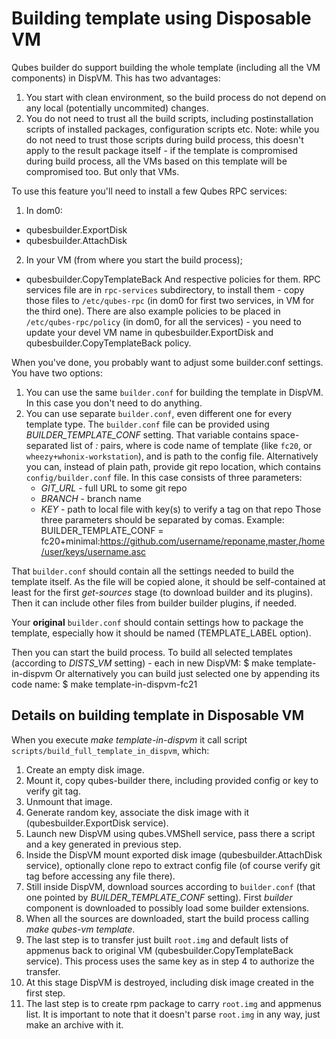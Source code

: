 Building template using Disposable VM
=====================================

Qubes builder do support building the whole template (including all the VM
components) in DispVM. This has two advantages:
1. You start with clean environment, so the build process do not depend on any
   local (potentially uncommited) changes.
2. You do not need to trust all the build scripts, including postinstallation
   scripts of installed packages, configuration scripts etc.  Note: while you
   do not need to trust those scripts during build process, this doesn't apply
   to the result package itself - if the template is compromised during build
   process, all the VMs based on this template will be compromised too. But
   only that VMs.

To use this feature you'll need to install a few Qubes RPC services:
1. In dom0:
  * qubesbuilder.ExportDisk
  * qubesbuilder.AttachDisk
2. In your VM (from where you start the build process);
  * qubesbuilder.CopyTemplateBack
And respective policies for them.
RPC services file are in `rpc-services` subdirectory, to install them - copy
those files to `/etc/qubes-rpc` (in dom0 for first two services, in VM for the
third one). There are also example policies to be placed in
`/etc/qubes-rpc/policy` (in dom0, for all the services) - you need to update your
devel VM name in qubesbuilder.ExportDisk and qubesbuilder.CopyTemplateBack
policy.

When you've done, you probably want to adjust some builder.conf settings. You have two options:
1. You can use the same `builder.conf` for building the template in DispVM. In
   this case you don't need to do anything.
2. You can use separate `builder.conf`, even different one for every template
   type. The `builder.conf` file can be provided using *BUILDER\_TEMPLATE\_CONF*
   setting. That variable contains space-separated list of *<dist>:<location>*
   pairs, where *<dist>* is code name of template (like `fc20`, or
   `wheezy+whonix-workstation`), and *<location>* is path to the config
   file. Alternatively you can, instead of plain path, provide git repo
   location, which contains `config/builder.conf` file. In this case *<location>*
   consists of three parameters:
   - *GIT\_URL* - full URL to some git repo
   - *BRANCH* - branch name
   - *KEY* - path to local file with key(s) to verify a tag on that repo
    Those three parameters should be separated by comas. Example:
        BUILDER_TEMPLATE_CONF = fc20+minimal:https://github.com/username/reponame,master,/home/user/keys/username.asc

That `builder.conf` should contain all the settings needed to build the template
itself. As the file will be copied alone, it should be self-contained at least
for the first *get-sources* stage (to download builder and its plugins). Then
it can include other files from builder builder plugins, if needed.

Your **original** `builder.conf` should contain settings how to package
the template, especially how it should be named (TEMPLATE\_LABEL option).

Then you can start the build process. To build all selected templates
(according to *DISTS\_VM* setting) - each in new DispVM:
    $ make template-in-dispvm
Or alternatively you can build just selected one by appending its code name:
    $ make template-in-dispvm-fc21

Details on building template in Disposable VM
---------------------------------------------
When you execute *make template-in-dispvm* it call script `scripts/build_full_template_in_dispvm`, which:
1. Create an empty disk image.
2. Mount it, copy qubes-builder there, including provided config or key to
   verify git tag.
3. Unmount that image.
4. Generate random key, associate the disk image with it
   (qubesbuilder.ExportDisk service).
5. Launch new DispVM using qubes.VMShell service, pass there a script and a key
   generated in previous step.
6. Inside the DispVM mount exported disk image (qubesbuilder.AttachDisk
   service), optionally clone repo to extract config file (of course verify git
   tag before accessing any file there).
7. Still inside DispVM, download sources according to `builder.conf` (that one
   pointed by *BUILDER\_TEMPLATE\_CONF* setting). First *builder* component is
   downloaded to possibly load some builder extensions.
8. When all the sources are downloaded, start the build process calling *make qubes-vm template*.
9. The last step is to transfer just built `root.img` and default lists of
   appmenus back to original VM (qubesbuilder.CopyTemplateBack service). This
   process uses the same key as in step 4 to authorize the transfer.
10. At this stage DispVM is destroyed, including disk image created in the first step.
11. The last step is to create rpm package to carry `root.img` and appmenus
    list. It is important to note that it doesn't parse `root.img` in any way,
    just make an archive with it.

